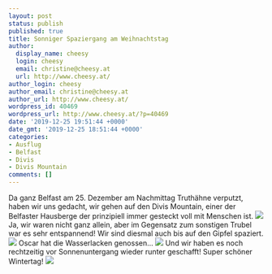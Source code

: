 ```yaml
---
layout: post
status: publish
published: true
title: Sonniger Spaziergang am Weihnachtstag
author:
  display_name: cheesy
  login: cheesy
  email: christine@cheesy.at
  url: http://www.cheesy.at/
author_login: cheesy
author_email: christine@cheesy.at
author_url: http://www.cheesy.at/
wordpress_id: 40469
wordpress_url: http://www.cheesy.at/?p=40469
date: '2019-12-25 19:51:44 +0000'
date_gmt: '2019-12-25 18:51:44 +0000'
categories:
- Ausflug
- Belfast
- Divis
- Divis Mountain
comments: []
---
```

Da ganz Belfast am 25. Dezember am Nachmittag Truthähne verputzt, haben wir uns gedacht, wir gehen auf den Divis Mountain, einer der Belfaster Hausberge der prinzipiell immer gesteckt voll mit Menschen ist.
![](http://www.cheesy.at/wp-content/uploads/Divis-001.jpg)
Ja, wir waren nicht ganz allein, aber im Gegensatz zum sonstigen Trubel war es sehr entspannend! Wir sind diesmal auch bis auf den Gipfel spaziert.
![](http://www.cheesy.at/wp-content/uploads/Divis-017.jpg)
Oscar hat die Wasserlacken genossen...
![](http://www.cheesy.at/wp-content/uploads/Divis-016.jpg)
Und wir haben es noch rechtzeitig vor Sonnenuntergang wieder runter geschafft! Super schöner Wintertag!
[![](http://www.cheesy.at/wp-content/uploads/Divis-018.jpg)](http://www.cheesy.at/fotos/ausfluege/sonniger-spaziergang-am-weihnachtstag/)

